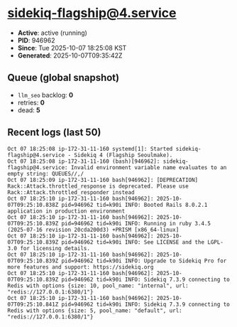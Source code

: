 # sidekiq-flagship@4.service

- **Active**: active (running)
- **PID**: 946962
- **Since**: Tue 2025-10-07 18:25:08 KST
- **Generated**: 2025-10-07T09:35:42Z

## Queue (global snapshot)
- `llm_seo` backlog: **0**
- retries: **0**
- dead: **5**

## Recent logs (last 50)
```
Oct 07 18:25:08 ip-172-31-11-160 systemd[1]: Started sidekiq-flagship@4.service - Sidekiq 4 (Flagship Seoulmake).
Oct 07 18:25:08 ip-172-31-11-160 (bash)[946962]: sidekiq-flagship@4.service: Invalid environment variable name evaluates to an empty string: QUEUES//,/ 
Oct 07 18:25:09 ip-172-31-11-160 bash[946962]: [DEPRECATION] Rack::Attack.throttled_response is deprecated. Please use Rack::Attack.throttled_responder instead
Oct 07 18:25:10 ip-172-31-11-160 bash[946962]: 2025-10-07T09:25:10.838Z pid=946962 tid=k90i INFO: Booted Rails 8.0.2.1 application in production environment
Oct 07 18:25:10 ip-172-31-11-160 bash[946962]: 2025-10-07T09:25:10.839Z pid=946962 tid=k90i INFO: Running in ruby 3.4.5 (2025-07-16 revision 20cda200d3) +PRISM [x86_64-linux]
Oct 07 18:25:10 ip-172-31-11-160 bash[946962]: 2025-10-07T09:25:10.839Z pid=946962 tid=k90i INFO: See LICENSE and the LGPL-3.0 for licensing details.
Oct 07 18:25:10 ip-172-31-11-160 bash[946962]: 2025-10-07T09:25:10.839Z pid=946962 tid=k90i INFO: Upgrade to Sidekiq Pro for more features and support: https://sidekiq.org
Oct 07 18:25:10 ip-172-31-11-160 bash[946962]: 2025-10-07T09:25:10.839Z pid=946962 tid=k90i INFO: Sidekiq 7.3.9 connecting to Redis with options {size: 10, pool_name: "internal", url: "redis://127.0.0.1:6380/1"}
Oct 07 18:25:10 ip-172-31-11-160 bash[946962]: 2025-10-07T09:25:10.841Z pid=946962 tid=k90i INFO: Sidekiq 7.3.9 connecting to Redis with options {size: 5, pool_name: "default", url: "redis://127.0.0.1:6380/1"}
```
